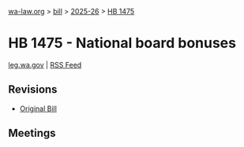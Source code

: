 [wa-law.org](/) > [bill](/bill/) > [2025-26](/bill/2025-26/) > [HB 1475](/bill/2025-26/hb/1475/)

# HB 1475 - National board bonuses
[leg.wa.gov](https://app.leg.wa.gov/billsummary?BillNumber=1475&Year=2025&Initiative=false) | [RSS Feed](./rss.xml)

## Revisions
* [Original Bill](1/)

## Meetings